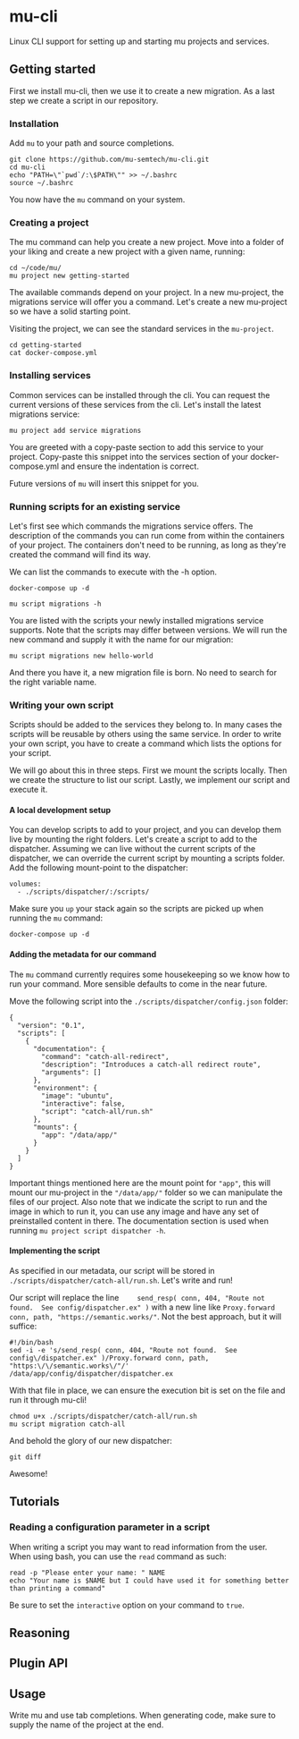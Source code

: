 # mu-cli

Linux CLI support for setting up and starting mu projects and services.


## Getting started

First we install mu-cli, then we use it to create a new migration.  As a last step we create a script in our repository.

### Installation

Add `mu` to your path and source completions.

    git clone https://github.com/mu-semtech/mu-cli.git
    cd mu-cli
    echo "PATH=\"`pwd`/:\$PATH\"" >> ~/.bashrc
    source ~/.bashrc

You now have the `mu` command on your system.

### Creating a project

The mu command can help you create a new project.  Move into a folder of your liking and create a new project with a given name, running:

    cd ~/code/mu/
    mu project new getting-started

The available commands depend on your project.  In a new mu-project, the migrations service will offer you a command.  Let's create a new mu-project so we have a solid starting point.

Visiting the project, we can see the standard services in the `mu-project`.

    cd getting-started
    cat docker-compose.yml

### Installing services

Common services can be installed through the cli.  You can request the current versions of these services from the cli.  Let's install the latest migrations service:

    mu project add service migrations

You are greeted with a copy-paste section to add this service to your project.  Copy-paste this snippet into the services section of your docker-compose.yml and ensure the indentation is correct.

Future versions of `mu` will insert this snippet for you.

### Running scripts for an existing service

Let's first see which commands the migrations service offers.  The description of the commands you can run come from within the containers of your project.  The containers don't need to be running, as long as they're created the command will find its way.

We can list the commands to execute with the -h option.

    docker-compose up -d

    mu script migrations -h

You are listed with the scripts your newly installed migrations service supports.  Note that the scripts may differ between versions.  We will run the new command and supply it with the name for our migration:

    mu script migrations new hello-world

And there you have it, a new migration file is born.  No need to search for the right variable name.

### Writing your own script

Scripts should be added to the services they belong to.  In many cases the scripts will be reusable by others using the same service.  In order to write your own script, you have to create a command which lists the options for your script.

We will go about this in three steps.  First we mount the scripts locally.  Then we create the structure to list our script.  Lastly, we implement our script and execute it.

#### A local development setup

You can develop scripts to add to your project, and you can develop them live by mounting the right folders.  Let's create a script to add to the dispatcher.  Assuming we can live without the current scripts of the dispatcher, we can override the current script by mounting a scripts folder.  Add the following mount-point to the dispatcher:

    volumes:
      - ./scripts/dispatcher/:/scripts/

Make sure you `up` your stack again so the scripts are picked up when running the `mu` command:

    docker-compose up -d

#### Adding the metadata for our command

The `mu` command currently requires some housekeeping so we know how to run your command.  More sensible defaults to come in the near future.

Move the following script into the `./scripts/dispatcher/config.json` folder:

    {
      "version": "0.1",
      "scripts": [
        {
          "documentation": {
            "command": "catch-all-redirect",
            "description": "Introduces a catch-all redirect route",
            "arguments": []
          },
          "environment": {
            "image": "ubuntu",
            "interactive": false,
            "script": "catch-all/run.sh"
          },
          "mounts": {
            "app": "/data/app/"
          }
        }
      ]
    }

Important things mentioned here are the mount point for `"app"`, this will mount our mu-project in the `"/data/app/"` folder so we can manipulate the files of our project.  Also note that we indicate the script to run and the image in which to run it, you can use any image and have any set of preinstalled content in there.  The documentation section is used when running `mu project script dispatcher -h`.

#### Implementing the script

As specified in our metadata, our script will be stored in `./scripts/dispatcher/catch-all/run.sh`.  Let's write and run!

Our script will replace the line `    send_resp( conn, 404, "Route not found.  See config/dispatcher.ex" )` with a new line like `Proxy.forward conn, path, "https://semantic.works/"`.  Not the best approach, but it will suffice:

    #!/bin/bash
    sed -i -e 's/send_resp( conn, 404, "Route not found.  See config\/dispatcher.ex" )/Proxy.forward conn, path, "https:\/\/semantic.works\/"/' /data/app/config/dispatcher/dispatcher.ex

With that file in place, we can ensure the execution bit is set on the file and run it through mu-cli!

    chmod u+x ./scripts/dispatcher/catch-all/run.sh
    mu script migration catch-all

And behold the glory of our new dispatcher:

    git diff

Awesome!

## Tutorials

### Reading a configuration parameter in a script

When writing a script you may want to read information from the user.  When using bash, you can use the `read` command as such:

    read -p "Please enter your name: " NAME
    echo "Your name is $NAME but I could have used it for something better than printing a command"

Be sure to set the `interactive` option on your command to `true`.


## Reasoning

## Plugin API





## Usage

Write mu and use tab completions.  When generating code, make sure to supply the name of the project at the end.

